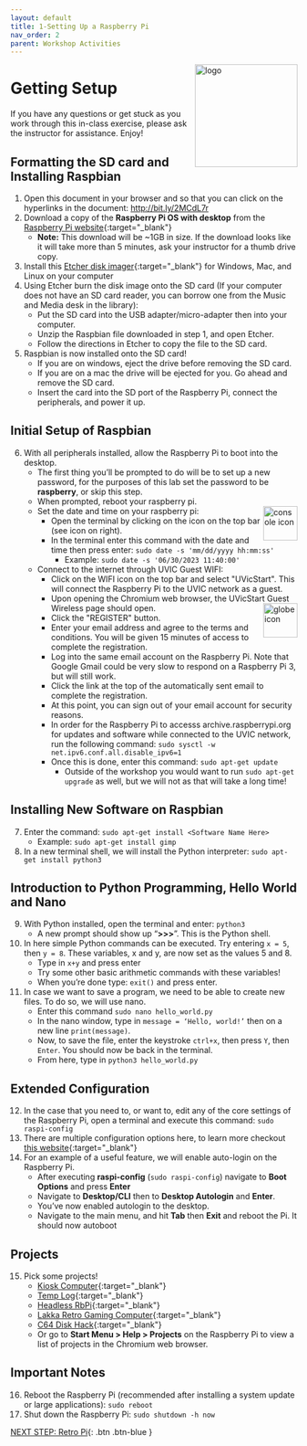```yaml
---
layout: default
title: 1-Setting Up a Raspberry Pi
nav_order: 2
parent: Workshop Activities
---
```


<img src="images/logo.png" alt="logo" style="float:right;width:180px;">

# Getting Setup
If you have any questions or get stuck as you work through this in-class exercise, please ask the instructor for assistance. Enjoy!

## Formatting the SD card and Installing Raspbian
1.  Open this document in your browser and so that you can click on the hyperlinks in the document: http://bit.ly/2MCdL7r
2.  Download a copy of the **Raspberry Pi OS with desktop** from the [Raspberry Pi website](https://www.raspberrypi.com/software/operating-systems/){:target="_blank"}
    -   **Note:** This download will be ~1GB in size. If the download looks like it will take more than 5 minutes, ask your instructor for a thumb drive copy.
3.  Install this [Etcher disk imager](https://www.balena.io/etcher/){:target="_blank"} for Windows, Mac, and Linux on your computer
4.  Using Etcher burn the disk image onto the SD card (If your computer does not have an SD card reader, you can borrow one from the Music and Media desk in the library):
    -   Put the SD card into the USB adapter/micro-adapter then into your computer.
    -   Unzip the Raspbian file downloaded in step 1, and open Etcher.
    -   Follow the directions in Etcher to copy the file to the SD card.
5.  Raspbian is now installed onto the SD card!
    -   If you are on windows, eject the drive before removing the SD card.
    -   If you are on a mac the drive will be ejected for you. Go ahead and remove the SD card.
    -   Insert the card into the SD port of the Raspberry Pi, connect the peripherals, and power it up.

## Initial Setup of Raspbian
6.  With all peripherals installed, allow the Raspberry Pi to boot into the desktop.
    -   The first thing you’ll be prompted to do will be to set up a new password, for the purposes of this lab set the password to be **raspberry**, or skip this step.
    -   When prompted, reboot your raspberry pi.
    -   Set the date and time on your raspberry pi: <img src="images/act-1/command-line-logo.png" alt="console icon" style="float:right;width:60px;">
        -   Open the terminal by clicking on the icon on the top bar (see icon on right).
        -   In the terminal enter this command with the date and time then press enter: `sudo date -s 'mm/dd/yyyy hh:mm:ss'`
            -   Example: `sudo date -s '06/30/2023 11:40:00'`
    -   Connect to the internet through UVIC Guest WIFI:
        -   Click on the WIFI icon on the top bar and select "UVicStart". This will connect the Raspberry Pi to the UVIC network as a guest.
        -   Upon opening the Chromium web browser, the UVicStart Guest Wireless page should open. <img src="images/act-1/globe-logo.png" alt="globe icon" style="float:right;width:60px;">
        -   Click the "REGISTER" button.
        -   Enter your email address and agree to the terms and conditions. You will be given 15 minutes of access to complete the registration.
        -   Log into the same email account on the Raspberry Pi. Note that Google Gmail could be very slow to respond on a Raspberry Pi 3, but will still work.
        -   Click the link at the top of the automatically sent email to complete the registration.
        -   At this point, you can sign out of your email account for security reasons.
        -   In order for the Raspberry Pi to accesss archive.raspberrypi.org for updates and software while connected to the UVIC network, run the following command: `sudo sysctl -w net.ipv6.conf.all.disable_ipv6=1`
        -   Once this is done, enter this command: `sudo apt-get update`
            -   Outside of the workshop you would want to run `sudo apt-get upgrade` as well, but we will not as that will take a long time!

## Installing New Software on Raspbian
7.  Enter the command: `sudo apt-get install <Software Name Here>`
    -   Example: `sudo apt-get install gimp`
8.  In a new terminal shell, we will install the Python interpreter: `sudo apt-get install python3`

## Introduction to Python Programming, Hello World and Nano
9.  With Python installed, open the terminal and enter: `python3`
    -   A new prompt should show up “**\>\>\>**”. This is the Python shell.
10.  In here simple Python commands can be executed. Try entering `x = 5`, then `y = 8`. These variables, x and y, are now set as the values 5 and 8.
     -   Type in `x+y` and press enter
     -   Try some other basic arithmetic commands with these variables!
     -   When you’re done type: `exit()` and press enter.
11.  In case we want to save a program, we need to be able to create new files. To do so, we will use nano.
     -   Enter this command `sudo nano hello_world.py`
     -   In the nano window, type in `message = ‘Hello, world!’` then on a new line `print(message)`.
     -   Now, to save the file, enter the keystroke `ctrl+x`, then press `Y`, then `Enter`. You should now be back in the terminal.
     -   From here, type in `python3 hello_world.py`

## Extended Configuration
12.  In the case that you need to, or want to, edit any of the core settings of the Raspberry Pi, open a terminal and execute this command: `sudo raspi-config`
13.  There are multiple configuration options here, to learn more checkout [this website](https://elinux.org/RPi_raspi-config){:target="_blank"}
14.  For an example of a useful feature, we will enable auto-login on the Raspberry Pi.
     -   After executing **raspi-config** (`sudo raspi-config`) navigate to **Boot Options** and press **Enter**
     -   Navigate to **Desktop/CLI** then to **Desktop Autologin** and **Enter**.
     -   You’ve now enabled autologin to the desktop.
     -   Navigate to the main menu, and hit **Tab** then **Exit** and reboot the Pi. It should now autoboot

## Projects
15.  Pick some projects!
     -   [Kiosk Computer](http://bit.ly/2ryOD9G){:target="_blank"}
     -   [Temp Log](http://bit.ly/38NjrnG){:target="_blank"}
     -   [Headless RbPi](http://bit.ly/3afHkoH){:target="_blank"}
     -   [Lakka Retro Gaming Computer](http://bit.ly/33CDwL7){:target="_blank"}
     -   [C64 Disk Hack](http://bit.ly/2O7ajSP){:target="_blank"}
     -   Or go to **Start Menu > Help > Projects** on the Raspberry Pi to view a list of projects in the Chromium web browser.

## Important Notes
16.  Reboot the Raspberry Pi (recommended after installing a system update or large applications): `sudo reboot`
17.  Shut down the Raspberry Pi: `sudo shutdown -h now`

[NEXT STEP: Retro Pi](act-2.html){: .btn .btn-blue }
